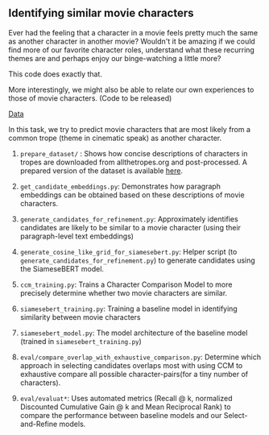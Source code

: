 ## Identifying similar movie characters

Ever had the feeling that a character in a movie feels pretty much the same as another character in another movie? Wouldn't it be amazing if we could find more of our favorite character roles, understand what these recurring themes are and perhaps enjoy our binge-watching a little more? 

This code does exactly that.

More interestingly, we might also be able to relate our own experiences to those of movie characters. (Code to be released)

[Data](https://drive.google.com/file/d/1cF_NMP6yPGyGDQEwmkb8-cHKJB359Xka/view?usp=sharing)

In this task, we try to predict movie characters that are most likely from a common trope (theme in cinematic speak) as another character.

1. ```prepare_dataset/``` : Shows how concise descriptions of characters in tropes are downloaded from allthetropes.org and post-processed. A prepared version of the dataset is available [here](https://drive.google.com/file/d/1cF_NMP6yPGyGDQEwmkb8-cHKJB359Xka/view?usp=sharing).

2. ```get_candidate_embeddings.py```: Demonstrates how paragraph embeddings can be obtained based on these descriptions of movie characters.

3. ```generate_candidates_for_refinement.py```: Approximately identifies candidates are likely to be similar to a movie character (using their paragraph-level text embeddings)

4. ```generate_cosine_like_grid_for_siamesebert.py```: Helper script (to ```generate_candidates_for_refinement.py```) to generate candidates using the SiameseBERT model.

5. ```ccm_training.py```: Trains a Character Comparison Model to more precisely determine whether two movie characters are similar.

6. ```siamesebert_training.py```: Training a baseline model in identifying similarity between movie characters

7. ```siamesebert_model.py```: The model architecture of the baseline model (trained in ```siamesebert_training.py```)

8. ```eval/compare_overlap_with_exhaustive_comparison.py```: Determine which approach in selecting candidates overlaps most with using CCM to exhaustive compare all possible character-pairs(for a tiny number of characters).

9. ```eval/evaluat*```: Uses automated metrics (Recall @ k, normalized Discounted Cumulative Gain @ k and Mean Reciprocal Rank) to compare the performance between baseline models and our Select-and-Refine models.
